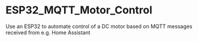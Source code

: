 # ESP32_MQTT_Motor_Control
Use an ESP32 to automate control of a DC motor based on MQTT messages received from e.g. Home Assistant

